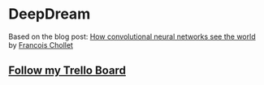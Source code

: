 # DeepDream

Based on the blog post:
[How convolutional neural networks see the world](https://blog.keras.io/how-convolutional-neural-networks-see-the-world.html) by
[Francois Chollet](https://www.linkedin.com/in/fchollet)

## [Follow my Trello Board](https://trello.com/c/PSWj05Tj/18-deepdream)